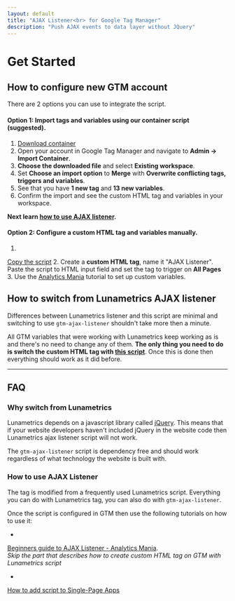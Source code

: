 ```yaml
---
layout: default
title: "AJAX Listener<br> for Google Tag Manager"
description: "Push AJAX events to data layer without JQuery"
---
```


# Get Started

## How to configure new GTM account

There are 2 options you can use to integrate the script.

#### Option 1: Import tags and variables using our container script (suggested).

1. <a href="https://raw.githubusercontent.com/MarkoSulamagi/gtm-ajax-listener/master/gtm-import-ajax-listener-marxdev.json" 
target="_blank">Download container</a>
2. Open your account in Google Tag Manager and navigate to **Admin -> Import Container**.
4. **Choose the downloaded file** and select **Existing workspace**.
5. Set **Choose an import option** to **Merge** with **Overwrite conflicting tags, triggers and variables**.
6. See that you have **1 new tag** and **13 new variables**.
7. Confirm the import and see the custom HTML tag and variables in your workspace.

**Next learn [how to use AJAX listener](#how-to-use-ajax-listener).**

#### Option 2: Configure a custom HTML tag and variables manually.

1. <a href="https://raw.githubusercontent.com/MarkoSulamagi/gtm-ajax-listener/master/ajax-listener.html" target="_blank">
Copy the script</a>
2. Create a **custom HTML tag**, name it "AJAX Listener". Paste the script to HTML input field and set the tag to 
trigger on **All Pages**
3. Use the 
<a href="https://www.analyticsmania.com/google-tag-manager-ajax-form-tracking" target="_blank">Analytics Mania</a> tutorial
to set up custom variables. 

## How to switch from Lunametrics AJAX listener

Differences between Lunametrics listener and this script are minimal and switching to use `gtm-ajax-listener` 
shouldn't take more then a minute. 

All GTM variables that were working with Lunametrics keep working as is and there's no need to change any of them. 
**The only thing you need to do is switch the custom HTML tag with 
<a href="https://raw.githubusercontent.com/MarkoSulamagi/gtm-ajax-listener/master/ajax-listener.html" target="_blank">
this script</a>**. Once this is done then everything should work as it did before. 

* * *

## FAQ

### Why switch from Lunametrics

Lunametrics depends on a javascript library called <a href="https://jquery.com/" target="_blank">jQuery</a>. 
This means that if your website developers haven't included jQuery in the website code then Lunametrics 
ajax listener script will not work.

The `gtm-ajax-listener` script is dependency free and should work regardless of what technology the website is built 
with.

### How to use AJAX Listener

The tag is modified from a frequently used Lunametrics script. Everything you can do with Lunametrics tag, 
you can also do with `gtm-ajax-listener`. 

Once the script is configured in GTM then use the following tutorials on how to use it:

* <a href="https://www.analyticsmania.com/google-tag-manager-ajax-form-tracking" target="_blank">
Beginners guide to AJAX Listener - Analytics Mania</a>.  
_Skip the part that describes how to create custom HTML tag on GTM with Lunametrics script_
* <a href="https://medium.com/@marko.sulamagi/how-to-add-lunametrics-ajax-listener-to-single-page-apps-3daf8db3b52f" target="_blank">
How to add script to Single-Page Apps</a>
